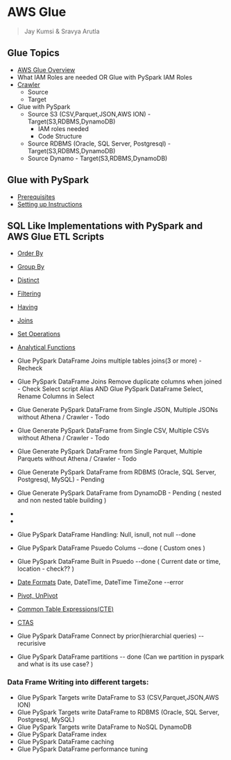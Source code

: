 # AWS Glue
> Jay Kumsi & Sravya Arutla

## Glue Topics
* [AWS Glue Overview](Intro.md)
* What IAM Roles are needed OR Glue with PySpark IAM Roles
* [Crawler](aws-glue-crawler.md)
   * Source
   * Target
* Glue with PySpark
    * Source S3 (CSV,Parquet,JSON,AWS ION) - Target(S3,RDBMS,DynamoDB)
        * IAM roles needed
        * Code Structure
    * Source RDBMS (Oracle, SQL Server, Postgresql) - Target(S3,RDBMS,DynamoDB) 
    * Source Dynamo - Target(S3,RDBMS,DynamoDB)

## Glue with PySpark
* [Prerequisites](prerequisites.md)
* [Setting up Instructions](set-up-instructions.md)
  
## SQL Like Implementations with PySpark and AWS Glue ETL Scripts

* [Order By](glue-pyspark-orderby.md)
* [Group By](glue-pyspark-groupby.md)
* [Distinct](glue-pyspark-distinct.md)
* [Filtering](glue-pyspark-condition.md)
* [Having](glue-pyspark-having.md)
* [Joins](glue-pyspark-joins.md)
* [Set Operations](glue-pyspark-set-operations.md)
* [Analytical Functions](glue-pyspark-analytical.md)

  
* Glue PySpark DataFrame Joins multiple tables joins(3 or more) - Recheck
* Glue PySpark DataFrame Joins Remove duplicate columns when joined - Check Select script Alias
  AND Glue PySpark DataFrame Select, Rename Columns in Select  
* Glue Generate PySpark DataFrame from Single JSON, Multiple JSONs without Athena / Crawler - Todo 
* Glue Generate PySpark DataFrame from Single CSV, Multiple CSVs without Athena / Crawler - Todo
* Glue Generate PySpark DataFrame from Single Parquet, Multiple Parquets without Athena / Crawler - Todo
* Glue Generate PySpark DataFrame from RDBMS (Oracle, SQL Server, Postgresql, MySQL) - Pending
* Glue Generate PySpark DataFrame from DynamoDB - Pending ( nested and non nested table building )



* 
* 
* Glue PySpark DataFrame Handling: Null, isnull, not null --done



* Glue PySpark DataFrame Psuedo Colums --done ( Custom ones )
* Glue PySpark DataFrame Built in Psuedo --done ( Current date or time, location - check?? )


* [Date Formats](glue-pyspark-date-formats.md) Date, DateTime, DateTime TimeZone --error

* [Pivot, UnPivot](glue-pyspark-pivot-unpivot.md)
* [Common Table Expressions(CTE)](glue-pyspark-cte.md)
* [CTAS](glue-pyspark-ctas.md)
* Glue PySpark DataFrame Connect by prior(hierarchial queries) -- recurisive
* Glue PySpark DataFrame partitions -- done (Can we partition in pyspark and what is its use case? )

### Data Frame Writing into different targets:

* Glue PySpark Targets write DataFrame to S3 (CSV,Parquet,JSON,AWS ION)
* Glue PySpark Targets write DataFrame to RDBMS (Oracle, SQL Server, Postgresql, MySQL)
* Glue PySpark Targets write DataFrame to NoSQL DynamoDB
* Glue PySpark DataFrame index
* Glue PySpark DataFrame caching
* Glue PySpark DataFrame performance tuning

